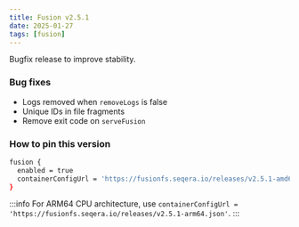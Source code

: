 ```yaml
---
title: Fusion v2.5.1
date: 2025-01-27
tags: [fusion]
---
```


Bugfix release to improve stability.

### Bug fixes

- Logs removed when `removeLogs` is false
- Unique IDs in file fragments
- Remove exit code on `serveFusion`

### How to pin this version

```bash
fusion {
  enabled = true
  containerConfigUrl = 'https://fusionfs.seqera.io/releases/v2.5.1-amd64.json'
}
```

:::info 
For ARM64 CPU architecture, use `containerConfigUrl = 'https://fusionfs.seqera.io/releases/v2.5.1-arm64.json'`.
:::